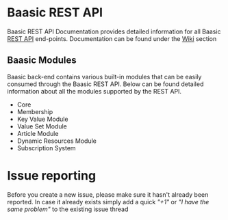 # Baasic REST API

Baasic REST API Documentation provides detailed information for all Baasic [REST API](https://api.baasic.com/beta/) end-points. Documentation can be found under the [Wiki](../../wikis/home) section

## Baasic Modules

Baasic back-end contains various built-in modules that can be easily consumed through the Baasic REST API. Below can be found detailed information about all the modules supported by the REST API.

* Core
* Membership
* Key Value Module
* Value Set Module
* Article Module
* Dynamic Resources Module
* Subscription System

# Issue reporting

Before you create a new issue, please make sure it hasn't already been reported. In case it already exists simply add a quick _"+1"_ or _"I have the same problem"_ to the existing issue thread

